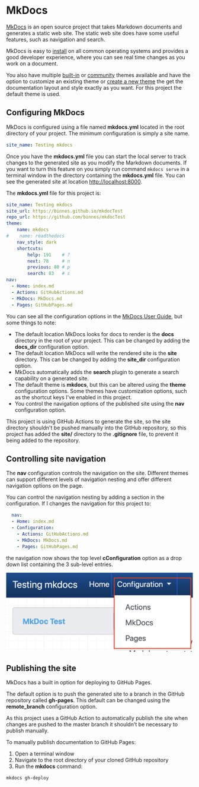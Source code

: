 # MkDocs

[MkDocs](https://www.mkdocs.org) is an open source project that takes Markdown documents and generates a static web site.  The static web site does have some useful features, such as navigation and search.

MkDocs is easy to [install](https://www.mkdocs.org/#installation) on all common operating systems and provides a good developer experience, where you can see real time changes as you work on a document.  

You also have multiple [built-in](https://www.mkdocs.org/#theming-our-documentation) or  [community](https://github.com/mkdocs/mkdocs/wiki/MkDocs-Themes) themes available and have the option to customize an existing theme or [create a new theme](https://www.mkdocs.org/user-guide/custom-themes/) the get the documentation layout and style exactly as you want.  For this project the default theme is used.

## Configuring MkDocs

MkDocs is configured using a file named **mkdocs.yml** located in the root directory of your project.  The minimum configuration is simply a site name.

```yaml
site_name: Testing mkdocs
```

Once you have the **mkdocs.yml** file you can start the local server to track changes to the generated site as you modify the Markdown documents.  If you want to turn this feature on you simply run command ```mkdocs serve``` in a terminal window in the directory containing the **mkdocs.yml** file.  You can see the generated site at location [http://localhost:8000](http://localhost:8000).

The **mkdocs.yml** file for this project is:

```yaml
site_name: Testing mkdocs
site_url: https://binnes.github.io/mkdocTest
repo_url: https://github.com/binnes/mkdocTest
theme:
    name: mkdocs
#    name: readthedocs
    nav_style: dark
    shortcuts:
        help: 191    # ?
        next: 78     # n
        previous: 80 # p
        search: 83   # s
nav:
  - Home: index.md
  - Actions: GitHubActions.md
  - MkDocs: MkDocs.md
  - Pages: GitHubPages.md
```

You can see all the configuration options in the [MkDocs User Guide](https://www.mkdocs.org/user-guide/configuration/), but some things to note:

- The default location MkDocs looks for docs to render is the **docs** directory in the root of your project.  This can be changed by adding the **docs_dir** configuration option.
- The default location MkDocs will write the rendered site is the **site** directory.  This can be changed by adding the **site_dir** configuration option.
- MkDocs automatically adds the **search** plugin to generate a search capability on a generated site.
- The default theme is **mkdocs**, but this can be altered using the **theme** configuration options.  Some themes have customization options, such as the shortcut keys I've enabled in this project.
- You control the navigation options of the published site using the **nav** configuration option.  

This project is using GitHub Actions to generate the site, so the site directory shouldn't be pushed manually into the GitHub repository, so this project has added the **site/** directory to the **.gitignore** file, to prevent it being added to the repository.

## Controlling site navigation

The **nav** configuration controls the navigation on the site.  Different themes can support different levels of navigation nesting and offer different navigation options on the page.  

You can control the navigation nesting by adding a section in the configuration.  If I changes the navigation for this project to:
  
```yaml
  nav:
  - Home: index.md
  - Configuration:
    - Actions: GitHubActions.md
    - MkDocs: MkDocs.md
    - Pages: GitHubPages.md
```

the navigation now shows the top level **cConfiguration** option as a drop down list containing the 3 sub-level entries.

![new navigation](images/navigation.png)

## Publishing the site

MkDocs has a built in option for deploying to GitHub Pages.  

The default option is to push the generated site to a branch in the GitHub repository called **gh-pages**.  This default can be changed using the **remote_branch** configuration option.

As this project uses a GitHub Action to automatically publish the site when changes are pushed to the master branch it shouldn't be necessary to publish manually.

To manually publish documentation to GitHub Pages:

1. Open a terminal window
2. Navigate to the root directory of your cloned GitHub repository
3. Run the **mkdocs** command:

```sh
mkdocs gh-deploy
```
